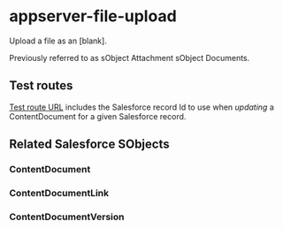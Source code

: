 # appserver-file-upload
Upload a file as an [blank].

Previously referred to as sObject Attachment sObject Documents.


## Test routes
[Test route URL](/file/upload/form/a2C05000000qFiyEAE) includes the Salesforce record Id to use when *updating* a ContentDocument for a given Salesforce record.


## Related Salesforce SObjects
### ContentDocument

### ContentDocumentLink

### ContentDocumentVersion
